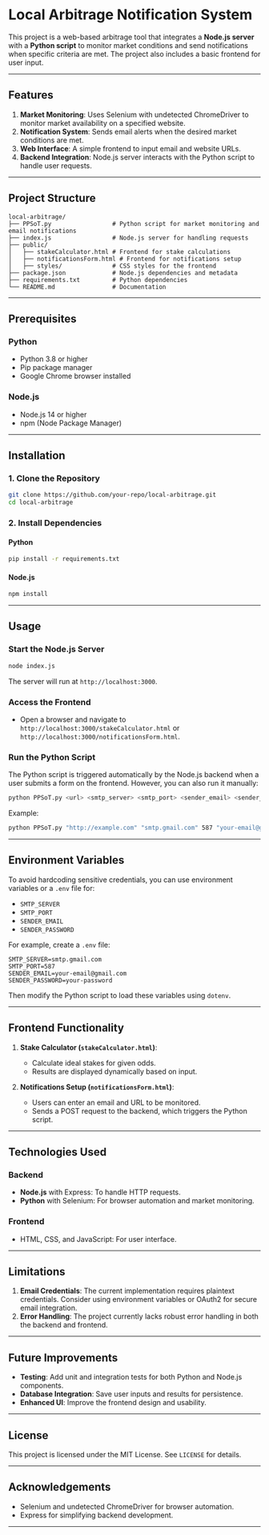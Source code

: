 
# Local Arbitrage Notification System

This project is a web-based arbitrage tool that integrates a **Node.js server** with a **Python script** to monitor market conditions and send notifications when specific criteria are met. The project also includes a basic frontend for user input.

---

## Features
1. **Market Monitoring**: Uses Selenium with undetected ChromeDriver to monitor market availability on a specified website.
2. **Notification System**: Sends email alerts when the desired market conditions are met.
3. **Web Interface**: A simple frontend to input email and website URLs.
4. **Backend Integration**: Node.js server interacts with the Python script to handle user requests.

---

## Project Structure

```
local-arbitrage/
├── PPSoT.py                 # Python script for market monitoring and email notifications
├── index.js                 # Node.js server for handling requests
├── public/
│   ├── stakeCalculator.html # Frontend for stake calculations
│   ├── notificationsForm.html # Frontend for notifications setup
│   ├── styles/              # CSS styles for the frontend
├── package.json             # Node.js dependencies and metadata
├── requirements.txt         # Python dependencies
└── README.md                # Documentation
```

---

## Prerequisites

### Python
- Python 3.8 or higher
- Pip package manager
- Google Chrome browser installed

### Node.js
- Node.js 14 or higher
- npm (Node Package Manager)

---

## Installation

### 1. Clone the Repository
```bash
git clone https://github.com/your-repo/local-arbitrage.git
cd local-arbitrage
```

### 2. Install Dependencies

#### Python
```bash
pip install -r requirements.txt
```

#### Node.js
```bash
npm install
```

---

## Usage

### Start the Node.js Server
```bash
node index.js
```
The server will run at `http://localhost:3000`.

### Access the Frontend
- Open a browser and navigate to `http://localhost:3000/stakeCalculator.html` or `http://localhost:3000/notificationsForm.html`.

### Run the Python Script
The Python script is triggered automatically by the Node.js backend when a user submits a form on the frontend. However, you can also run it manually:
```bash
python PPSoT.py <url> <smtp_server> <smtp_port> <sender_email> <sender_password> <recipient_email>
```

Example:
```bash
python PPSoT.py "http://example.com" "smtp.gmail.com" 587 "your-email@gmail.com" "your-password" "recipient@gmail.com"
```

---

## Environment Variables
To avoid hardcoding sensitive credentials, you can use environment variables or a `.env` file for:
- `SMTP_SERVER`
- `SMTP_PORT`
- `SENDER_EMAIL`
- `SENDER_PASSWORD`

For example, create a `.env` file:
```env
SMTP_SERVER=smtp.gmail.com
SMTP_PORT=587
SENDER_EMAIL=your-email@gmail.com
SENDER_PASSWORD=your-password
```

Then modify the Python script to load these variables using `dotenv`.

---

## Frontend Functionality

1. **Stake Calculator (`stakeCalculator.html`)**:
   - Calculate ideal stakes for given odds.
   - Results are displayed dynamically based on input.

2. **Notifications Setup (`notificationsForm.html`)**:
   - Users can enter an email and URL to be monitored.
   - Sends a POST request to the backend, which triggers the Python script.

---

## Technologies Used

### Backend
- **Node.js** with Express: To handle HTTP requests.
- **Python** with Selenium: For browser automation and market monitoring.

### Frontend
- HTML, CSS, and JavaScript: For user interface.

---

## Limitations
1. **Email Credentials**: The current implementation requires plaintext credentials. Consider using environment variables or OAuth2 for secure email integration.
2. **Error Handling**: The project currently lacks robust error handling in both the backend and frontend.

---

## Future Improvements
- **Testing**: Add unit and integration tests for both Python and Node.js components.
- **Database Integration**: Save user inputs and results for persistence.
- **Enhanced UI**: Improve the frontend design and usability.

---

## License
This project is licensed under the MIT License. See `LICENSE` for details.

---

## Acknowledgements
- Selenium and undetected ChromeDriver for browser automation.
- Express for simplifying backend development.

---
